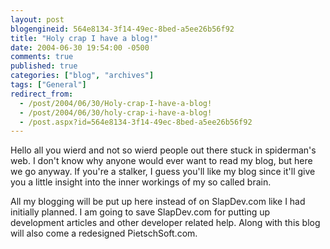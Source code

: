 ```yaml
---
layout: post
blogengineid: 564e8134-3f14-49ec-8bed-a5ee26b56f92
title: "Holy crap I have a blog!"
date: 2004-06-30 19:54:00 -0500
comments: true
published: true
categories: ["blog", "archives"]
tags: ["General"]
redirect_from: 
  - /post/2004/06/30/Holy-crap-I-have-a-blog!
  - /post/2004/06/30/holy-crap-i-have-a-blog!
  - /post.aspx?id=564e8134-3f14-49ec-8bed-a5ee26b56f92
---
```

<!-- more -->
<p>Hello all you wierd and not so wierd people out there stuck in spiderman's web. I don't know why anyone would ever want to read my blog, but here we go anyway. If you're a stalker, I guess you'll like my blog since it'll give you a little insight into the inner workings of my so called brain.</p>
<p>All my blogging will be put up here instead of on SlapDev.com like I had initially planned. I am going to save SlapDev.com for putting up development articles and other developer related help. Along with this blog will also come a redesigned PietschSoft.com.</p>
